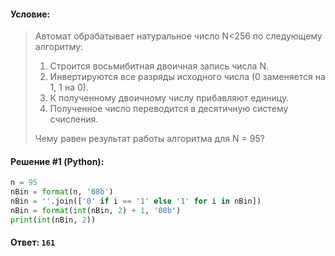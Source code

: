 #### Условие:

> Автомат обрабатывает натуральное число N<256 по следующему алгоритму:
> 1) Строится восьмибитная двоичная запись числа N.
> 2) Инвертируются все разряды исходного числа (0 заменяется на 1, 1 на 0).
> 3) К полученному двоичному числу прибавляют единицу.
> 4) Полученное число переводится в десятичную систему счисления.
> 
> Чему равен результат работы алгоритма для N = 95? 

#### Решение #1 (Python):
```python
n = 95
nBin = format(n, '08b')
nBin = ''.join(['0' if i == '1' else '1' for i in nBin])
nBin = format(int(nBin, 2) + 1, '08b')
print(int(nBin, 2))
```

#### Ответ: `161`
